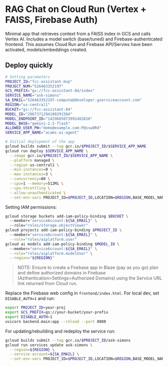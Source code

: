 # RAG Chat on Cloud Run (Vertex + FAISS, Firebase Auth)

Minimal app that retrieves context from a FAISS index in GCS and calls Vertex AI. 
Includes a model switch (base/tuned) and Firebase-authenticated frontend.
This assumes Cloud Run and Firebase API/Servies have been activated, models/embeddings created.

## Deploy quickly

```bash
# Setting parameters
PROJECT_ID="fcc-assistant-mvp"
PROJECT_NUM="526463352197"
GCS_PREFIX="gs://fcc-assistant-84/index"
SERVICE_NAME="ask-simons"
SA_EMAIL="526463352197-compute@developer.gserviceaccount.com"
REGION="us-central1"
BUCKET="gs://fcc-assistant-84"
MODEL_ID="2867371294100291584"
MODEL_ENDPOINT_ID="1429685073992482816"
MODEL_BASE="gemini-2.5-flash"
ALLOWED_USER_PW="demo@example.com:P@ssw0Rd"
SERVICE_APP_NAME="acams-ai-agent"

# Initial deployment of the app
gcloud builds submit --tag gcr.io/$PROJECT_ID/$SERVICE_APP_NAME
gcloud run deploy $SERVICE_APP_NAME \
  --image gcr.io/$PROJECT_ID/$SERVICE_APP_NAME \
  --platform managed \
  --region us-central1 \
  --min-instances=0 \
  --max-instances=3 \
  --concurrency=80 \
  --cpu=1 --memory=512Mi \
  --cpu-throttling \
  --allow-unauthenticated \
  --set-env-vars PROJECT_ID=$PROJECT_ID,LOCATION=$REGION,BASE_MODEL_NAME=gemini-2.5-flash,GCS_PREFIX=$GCS_PREFIX,ALLOW_CORS_ALL=1,ALLOWED_USERS=demo@example.com:P@ssw0Rd,TUNED_MODEL_NAME=projects/$PROJECT_ID/locations/us-central1/endpoints/$ENDPOINT_ID 
```


Setting IAM permissions:
```bash
gcloud storage buckets add-iam-policy-binding $BUCKET \                                                                 
  --member="serviceAccount:${SA_EMAIL}" \                                                                    
  --role="roles/storage.objectViewer"
gcloud projects add-iam-policy-binding $PROJECT_ID \                                                  
  --member="serviceAccount:${SA_EMAIL}" \
  --role="roles/aiplatform.user"
gcloud ai models add-iam-policy-binding $MODEL_ID \                                                                  
  --member="serviceAccount:${SA_EMAIL}" \
  --role="roles/aiplatform.modelUser" \
  --region="${REGION}"
```

> NOTE: Ensure to create a Firebase app in Blaze (pay as you go) plan
> and define authorized domains in Firebase (Azthentication>Settings>Authorized Domains)
> using the Service URL link returned from Cloud run.

Replace the Firebase web config in `frontend/index.html`. 
For local dev, set `DISABLE_AUTH=1` and run:

```bash
export PROJECT_ID=your-proj
export GCS_PREFIX=gs://your-bucket/your-prefix
export DISABLE_AUTH=1
uvicorn backend.main:app --reload --port 8080
```

For updating/rebuilding and redeploy the service run:
```bash
gcloud builds submit --tag gcr.io/$PROJECT_ID/ask-simons
gcloud run services update ask-simons \
  --region=${REGION} \
  --service-account=${SA_EMAIL} \
  --set-env-vars PROJECT_ID=$PROJECT_ID,LOCATION=$REGION,BASE_MODEL_NAME=gemini-2.5-flash,TUNED_MODEL_NAME=fccassistant-ofac-fatf-gemini-sft,GCS_PREFIX=$GCS_PREFIX,ALLOW_CORS_ALL=1,ALLOWED_USERS=demo@example.com:P@ssw0Rd 
```
